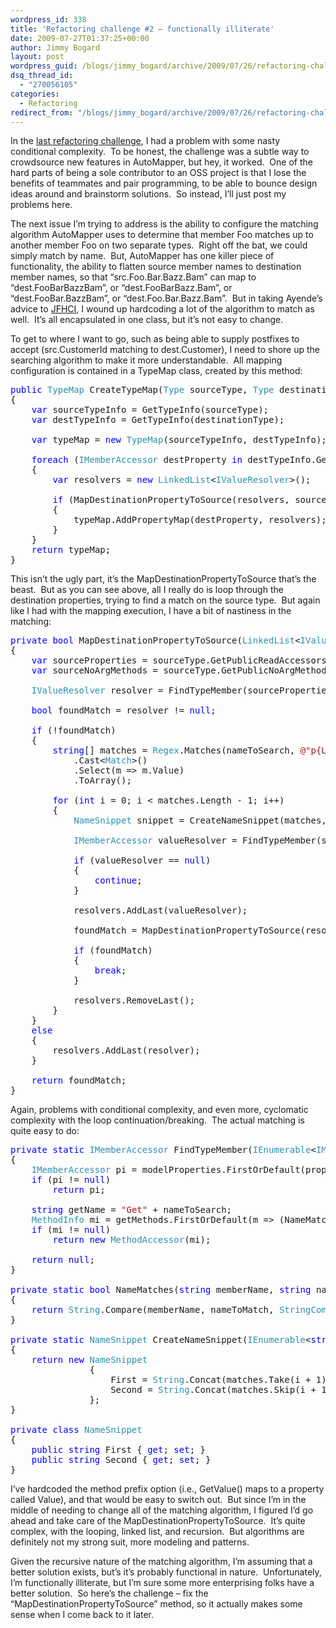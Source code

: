 ```yaml
---
wordpress_id: 338
title: 'Refactoring challenge #2 – functionally illiterate'
date: 2009-07-27T01:37:25+00:00
author: Jimmy Bogard
layout: post
wordpress_guid: /blogs/jimmy_bogard/archive/2009/07/26/refactoring-challenge-2-functionally-illiterate.aspx
dsq_thread_id:
  - "270056105"
categories:
  - Refactoring
redirect_from: "/blogs/jimmy_bogard/archive/2009/07/26/refactoring-challenge-2-functionally-illiterate.aspx/"
---
```

In the [last refactoring challenge](https://lostechies.com/blogs/jimmy_bogard/archive/2009/07/06/refactoring-challenge.aspx), I had a problem with some nasty conditional complexity.&#160; To be honest, the challenge was a subtle way to crowdsource new features in AutoMapper, but hey, it worked.&#160; One of the hard parts of being a sole contributor to an OSS project is that I lose the benefits of teammates and pair programming, to be able to bounce design ideas around and brainstorm solutions.&#160; So instead, I’ll just post my problems here.

The next issue I’m trying to address is the ability to configure the matching algorithm AutoMapper uses to determine that member Foo matches up to another member Foo on two separate types.&#160; Right off the bat, we could simply match by name.&#160; But, AutoMapper has one killer piece of functionality, the ability to flatten source member names to destination member names, so that “src.Foo.Bar.Bazz.Bam” can map to “dest.FooBarBazzBam”, or “dest.FooBarBazz.Bam”, or “dest.FooBar.BazzBam”, or “dest.Foo.Bar.Bazz.Bam”.&#160; But in taking Ayende’s advice to [JFHCI](http://ayende.com/Blog/archive/2008/08/21/Enabling-change-by-hard-coding-everything-the-smart-way.aspx), I wound up hardcoding a lot of the algorithm to match as well.&#160; It’s all encapsulated in one class, but it’s not easy to change.

To get to where I want to go, such as being able to supply postfixes to accept (src.CustomerId matching to dest.Customer), I need to shore up the searching algorithm to make it more understandable.&#160; All mapping configuration is contained in a TypeMap class, created by this method:

<pre><span style="color: blue">public </span><span style="color: #2b91af">TypeMap </span>CreateTypeMap(<span style="color: #2b91af">Type </span>sourceType, <span style="color: #2b91af">Type </span>destinationType)
{
    <span style="color: blue">var </span>sourceTypeInfo = GetTypeInfo(sourceType);
    <span style="color: blue">var </span>destTypeInfo = GetTypeInfo(destinationType);

    <span style="color: blue">var </span>typeMap = <span style="color: blue">new </span><span style="color: #2b91af">TypeMap</span>(sourceTypeInfo, destTypeInfo);

    <span style="color: blue">foreach </span>(<span style="color: #2b91af">IMemberAccessor </span>destProperty <span style="color: blue">in </span>destTypeInfo.GetPublicReadAccessors())
    {
        <span style="color: blue">var </span>resolvers = <span style="color: blue">new </span><span style="color: #2b91af">LinkedList</span>&lt;<span style="color: #2b91af">IValueResolver</span>&gt;();

        <span style="color: blue">if </span>(MapDestinationPropertyToSource(resolvers, sourceTypeInfo, destProperty.Name))
        {
            typeMap.AddPropertyMap(destProperty, resolvers);
        }
    }
    <span style="color: blue">return </span>typeMap;
}</pre>

[](http://11011.net/software/vspaste)

This isn’t the ugly part, it’s the MapDestinationPropertyToSource that’s the beast.&#160; But as you can see above, all I really do is loop through the destination properties, trying to find a match on the source type.&#160; But again like I had with the mapping execution, I have a bit of nastiness in the matching:

<pre><span style="color: blue">private bool </span>MapDestinationPropertyToSource(<span style="color: #2b91af">LinkedList</span>&lt;<span style="color: #2b91af">IValueResolver</span>&gt; resolvers, <span style="color: #2b91af">TypeInfo </span>sourceType, <span style="color: blue">string </span>nameToSearch)
{
    <span style="color: blue">var </span>sourceProperties = sourceType.GetPublicReadAccessors();
    <span style="color: blue">var </span>sourceNoArgMethods = sourceType.GetPublicNoArgMethods();

    <span style="color: #2b91af">IValueResolver </span>resolver = FindTypeMember(sourceProperties, sourceNoArgMethods, nameToSearch);

    <span style="color: blue">bool </span>foundMatch = resolver != <span style="color: blue">null</span>;

    <span style="color: blue">if </span>(!foundMatch)
    {
        <span style="color: blue">string</span>[] matches = <span style="color: #2b91af">Regex</span>.Matches(nameToSearch, <span style="color: #a31515">@"p{Lu}[p{Ll}0-9]*"</span>)
            .Cast&lt;<span style="color: #2b91af">Match</span>&gt;()
            .Select(m =&gt; m.Value)
            .ToArray();

        <span style="color: blue">for </span>(<span style="color: blue">int </span>i = 0; i &lt; matches.Length - 1; i++)
        {
            <span style="color: #2b91af">NameSnippet </span>snippet = CreateNameSnippet(matches, i);

            <span style="color: #2b91af">IMemberAccessor </span>valueResolver = FindTypeMember(sourceProperties, sourceNoArgMethods, snippet.First);

            <span style="color: blue">if </span>(valueResolver == <span style="color: blue">null</span>)
            {
                <span style="color: blue">continue</span>;
            }

            resolvers.AddLast(valueResolver);

            foundMatch = MapDestinationPropertyToSource(resolvers, GetTypeInfo(valueResolver.MemberType), snippet.Second);

            <span style="color: blue">if </span>(foundMatch)
            {
                <span style="color: blue">break</span>;
            }

            resolvers.RemoveLast();
        }
    }
    <span style="color: blue">else
    </span>{
        resolvers.AddLast(resolver);
    }

    <span style="color: blue">return </span>foundMatch;
}</pre>

[](http://11011.net/software/vspaste)

Again, problems with conditional complexity, and even more, cyclomatic complexity with the loop continuation/breaking.&#160; The actual matching is quite easy to do:

<pre><span style="color: blue">private static </span><span style="color: #2b91af">IMemberAccessor </span>FindTypeMember(<span style="color: #2b91af">IEnumerable</span>&lt;<span style="color: #2b91af">IMemberAccessor</span>&gt; modelProperties, <span style="color: #2b91af">IEnumerable</span>&lt;<span style="color: #2b91af">MethodInfo</span>&gt; getMethods, <span style="color: blue">string </span>nameToSearch)
{
    <span style="color: #2b91af">IMemberAccessor </span>pi = modelProperties.FirstOrDefault(prop =&gt; NameMatches(prop.Name, nameToSearch));
    <span style="color: blue">if </span>(pi != <span style="color: blue">null</span>)
        <span style="color: blue">return </span>pi;

    <span style="color: blue">string </span>getName = <span style="color: #a31515">"Get" </span>+ nameToSearch;
    <span style="color: #2b91af">MethodInfo </span>mi = getMethods.FirstOrDefault(m =&gt; (NameMatches(m.Name, getName)) || NameMatches(m.Name, nameToSearch));
    <span style="color: blue">if </span>(mi != <span style="color: blue">null</span>)
        <span style="color: blue">return new </span><span style="color: #2b91af">MethodAccessor</span>(mi);

    <span style="color: blue">return null</span>;
}

<span style="color: blue">private static bool </span>NameMatches(<span style="color: blue">string </span>memberName, <span style="color: blue">string </span>nameToMatch)
{
    <span style="color: blue">return </span><span style="color: #2b91af">String</span>.Compare(memberName, nameToMatch, <span style="color: #2b91af">StringComparison</span>.OrdinalIgnoreCase) == 0;
}

<span style="color: blue">private static </span><span style="color: #2b91af">NameSnippet </span>CreateNameSnippet(<span style="color: #2b91af">IEnumerable</span>&lt;<span style="color: blue">string</span>&gt; matches, <span style="color: blue">int </span>i)
{
    <span style="color: blue">return new </span><span style="color: #2b91af">NameSnippet
               </span>{
                   First = <span style="color: #2b91af">String</span>.Concat(matches.Take(i + 1).ToArray()),
                   Second = <span style="color: #2b91af">String</span>.Concat(matches.Skip(i + 1).ToArray())
               };
}

<span style="color: blue">private class </span><span style="color: #2b91af">NameSnippet
</span>{
    <span style="color: blue">public string </span>First { <span style="color: blue">get</span>; <span style="color: blue">set</span>; }
    <span style="color: blue">public string </span>Second { <span style="color: blue">get</span>; <span style="color: blue">set</span>; }
}</pre>

[](http://11011.net/software/vspaste)

I’ve hardcoded the method prefix option (i.e., GetValue() maps to a property called Value), and that would be easy to switch out.&#160; But since I’m in the middle of needing to change all of the matching algorithm, I figured I’d go ahead and take care of the MapDestinationPropertyToSource.&#160; It’s quite complex, with the looping, linked list, and recursion.&#160; But algorithms are definitely not my strong suit, more modeling and patterns.

Given the recursive nature of the matching algorithm, I’m assuming that a better solution exists, but’s it’s probably functional in nature.&#160; Unfortunately, I’m functionally illiterate, but I’m sure some more enterprising folks have a better solution.&#160; So here’s the challenge – fix the “MapDestinationPropertyToSource” method, so it actually makes some sense when I come back to it later.